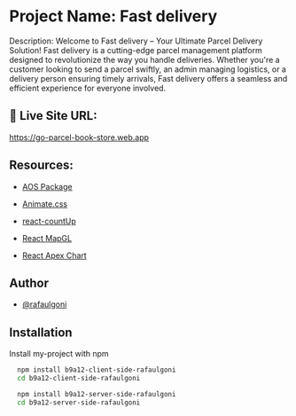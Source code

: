 # Project Name: Fast delivery

Description: Welcome to Fast delivery – Your Ultimate Parcel Delivery Solution!
Fast delivery is a cutting-edge parcel management platform designed to revolutionize the way you handle deliveries. Whether you're a customer looking to send a parcel swiftly, an admin managing logistics, or a delivery person ensuring timely arrivals, Fast delivery offers a seamless and efficient experience for everyone involved.

## 🔗 Live Site URL:
https://go-parcel-book-store.web.app

## Resources:

- [AOS Package](https://www.npmjs.com/package/aos)

- [Animate.css](https://animate.style/)

- [react-countUp](https://www.npmjs.com/package/react-countup)

- [React MapGL](https://visgl.github.io/react-map-gl/)

- [React Apex Chart](https://apexcharts.com/docs/react-charts/)



## Author

- [@rafaulgoni](https://github.com/rafaulgoni)


## Installation

Install my-project with npm

```bash
  npm install b9a12-client-side-rafaulgoni
  cd b9a12-client-side-rafaulgoni

  npm install b9a12-server-side-rafaulgoni
  cd b9a12-server-side-rafaulgoni
```
